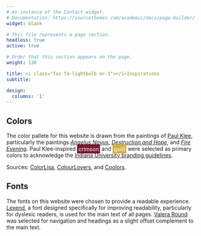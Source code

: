 ```yaml
---
# An instance of the Contact widget.
# Documentation: https://sourcethemes.com/academic/docs/page-builder/
widget: blank

# This file represents a page section.
headless: true
active: true

# Order that this section appears on the page.
weight: 130

title: <i class="fas fa-lightbulb mr-1"></i>Inspirations
subtitle:

design:
  columns: '1'
---
```


## Colors
The color pallete for this website is drawn from the paintings of [Paul Klee](https://en.wikipedia.org/wiki/Paul_Klee), particularly the paintings *[Angelus Novus](https://en.wikipedia.org/wiki/Angelus_Novus)*, *[Destruction and Hope](https://www.moma.org/collection/works/59763?locale=en)*, and *[Fire Evening](https://www.wikiart.org/en/paul-klee/fire-evening-1929)*. Paul Klee-inspired <span style="color:#ffffff; background-color: #741A33; padding: 0.25em;">crimson</span> and <span style="background-color: #D2B04C; color: #ffffff; padding: 0.25em;">gold</span> were selected as primary colors to acknowledge the [Indiana University branding guidelines](https://www.iu.edu/brand/index.html).

Sources: [ColorLisa](http://www.colorlisa.com/), [ColourLovers](https://www.colourlovers.com/palette/3206365/Paul_Klee), and [Coolors](https://coolors.co/ac7a44-dbc693-c3a775-5c3617-3a2a2d).

## Fonts
The fonts on this website were chosen to provide a readable experience. [Lexend](https://www.lexend.com/), a font designed specifically for improving readability, particularly for dyslexic readers, is used for the main text of all pages. [Valera Round](https://fonts.google.com/specimen/Varela+Round) was selected for navigation and headings as a slight offset complement to the main text.
